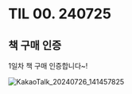 # TIL 00. 240725

## 책 구매 인증

1일차 책 구매 인증합니다~!

![KakaoTalk_20240726_141457825](https://github.com/user-attachments/assets/ee69a634-82d1-4298-b98a-4097e416185b)
